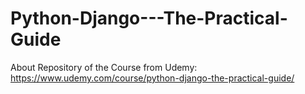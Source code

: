 # Python-Django---The-Practical-Guide
About Repository of the Course from Udemy: https://www.udemy.com/course/python-django-the-practical-guide/
